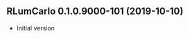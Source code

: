 




<!-- NEWS.md was auto-generated by NEWS.Rmd. Please DO NOT edit by hand!-->

## RLumCarlo 0.1.0.9000-101 (2019-10-10)

  - Initial version
